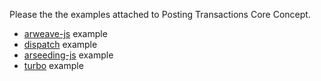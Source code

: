 Please the the examples attached to Posting Transactions Core Concept.

-   [arweave-js](/guides/posting-transactions/arweave-js.md) example
-   [dispatch](/guides/posting-transactions/dispatch.md) example
-   [arseeding-js](/guides//posting-transactions/arseeding-js.md) example
-   [turbo](/guides//posting-transactions/turbo.md) example
